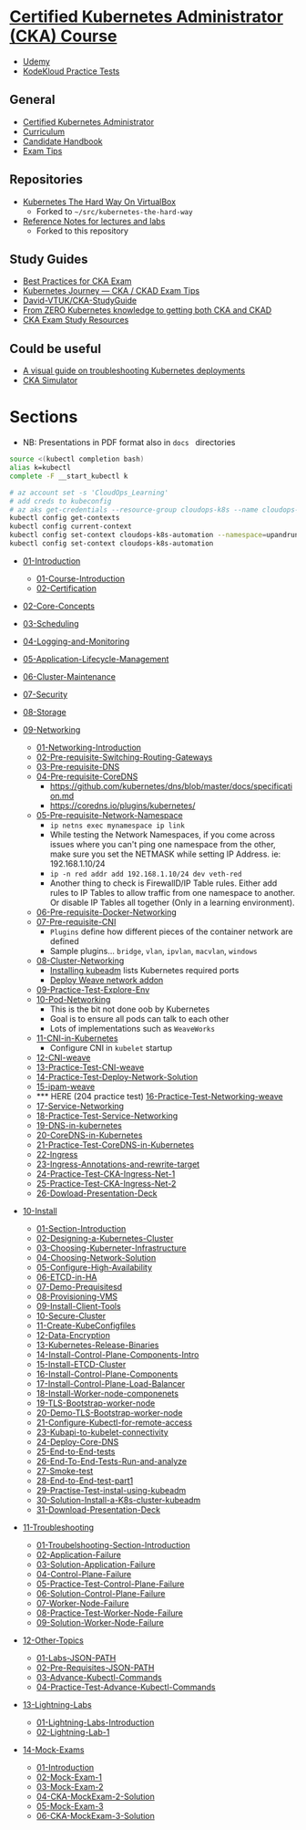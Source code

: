 # [Certified Kubernetes Administrator (CKA) Course](https://www.udemy.com/course/certified-kubernetes-administrator-with-practice-tests/)
* [Udemy](https://www.udemy.com/course/certified-kubernetes-administrator-with-practice-tests/)
* [KodeKloud Practice Tests](https://kodekloud.com/courses/enrolled/675080)

## General
* [Certified Kubernetes Administrator](https://www.cncf.io/certification/cka/)
* [Curriculum](https://github.com/cncf/curriculum)
* [Candidate Handbook](https://docs.linuxfoundation.org/tc-docs/certification/lf-candidate-handbook)
* [Exam Tips](https://docs.linuxfoundation.org/tc-docs/certification/tips-cka-and-ckad)

## Repositories
* [Kubernetes The Hard Way On VirtualBox](https://github.com/mmumshad/kubernetes-the-hard-way)
    * Forked to `~/src/kubernetes-the-hard-way`
* [Reference Notes for lectures and labs](https://github.com/kodekloudhub/certified-kubernetes-administrator-course)
    * Forked to this repository

## Study Guides
* [Best Practices for CKA Exam](https://medium.com/@emreodabas_20110/best-practices-for-cka-exam-9c1e51ea9b29)
* [Kubernetes Journey — CKA / CKAD Exam Tips](https://itnext.io/kubernetes-journey-cka-ckad-exam-tips-ff73e4672833)
* [David-VTUK/CKA-StudyGuide](https://github.com/David-VTUK/CKA-StudyGuide)
* [From ZERO Kubernetes knowledge to getting both CKA and CKAD](https://medium.com/@andreistefanciprian/from-zero-kubernetes-knowledge-to-getting-both-cka-and-ckad-certifications-c70ba503d6e0)
* [CKA Exam Study Resources](https://rudimartinsen.com/cka-resources/)

## Could be useful
* [A visual guide on troubleshooting Kubernetes deployments](https://learnk8s.io/troubleshooting-deployments)
* [CKA Simulator](https://killer.sh/cka)

# Sections
* NB: Presentations in PDF format also in `docs ` directories
```bash
source <(kubectl completion bash)
alias k=kubectl
complete -F __start_kubectl k
```
```bash
# az account set -s 'CloudOps_Learning'
# add creds to kubeconfig
# az aks get-credentials --resource-group cloudops-k8s --name cloudops-k8s-automation
kubectl config get-contexts
kubectl config current-context
kubectl config set-context cloudops-k8s-automation --namespace=upandrunning
kubectl config set-context cloudops-k8s-automation
```

- [01-Introduction](docs/01-Introduction)
  - [01-Course-Introduction](docs/01-Introduction/01-Course-Introduction.md)
  - [02-Certification](docs/01-Introduction/02-Certification.md)
  
- [02-Core-Concepts](02CoreConcepts.md)
  
- [03-Scheduling](03Scheduling.md)
  
- [04-Logging-and-Monitoring](04LoggingAndMonitoring.md)
  
- [05-Application-Lifecycle-Management](05ApplicationLifecycleManagement.md)
  
- [06-Cluster-Maintenance](06ClusterMaintenance.md)
  
- [07-Security](07Security.md)

- [08-Storage](08Storage.MD)

- [09-Networking](docs/09-Networking) 
  - [01-Networking-Introduction](docs/09-Networking/01-Networking-Introduction.md)
  - [02-Pre-requisite-Switching-Routing-Gateways](docs/09-Networking/02-Pre-requisite-Switching-Routing-Gateways.md)
  - [03-Pre-requisite-DNS](docs/09-Networking/03-Pre-requisite-DNS.md)
  - [04-Pre-requisite-CoreDNS](docs/09-Networking/04-Pre-requisite-CoreDNS.md)
    - https://github.com/kubernetes/dns/blob/master/docs/specification.md
    - https://coredns.io/plugins/kubernetes/
  - [05-Pre-requisite-Network-Namespace](docs/09-Networking/05-Pre-requisite-Network-Namespace.md)
    - `ip netns exec mynamespace ip link`
    - While testing the Network Namespaces, if you come across issues where you can't ping one namespace from the other, make sure you set the NETMASK while setting IP Address. ie: 192.168.1.10/24
    - `ip -n red addr add 192.168.1.10/24 dev veth-red`
    - Another thing to check is FirewallD/IP Table rules. Either add rules to IP Tables to allow traffic from one namespace to another. Or disable IP Tables all together (Only in a learning environment).
  - [06-Pre-requisite-Docker-Networking](docs/09-Networking/06-Pre-requisite-Docker-Networking.mdd)
  - [07-Pre-requisite-CNI](docs/09-Networking/07-Pre-requisite-CNI.md)
    - `Plugins` define how different pieces of the container network are defined
    - Sample plugins... `bridge`, `vlan`, `ipvlan`, `macvlan`, `windows`
  - [08-Cluster-Networking](docs/09-Networking/08-Cluster-Networking.md)
    - [Installing kubeadm](https://kubernetes.io/docs/setup/production-environment/tools/kubeadm/install-kubeadm/) lists Kubernetes required ports
    - [Deploy Weave network addon](https://kubernetes.io/docs/setup/production-environment/tools/kubeadm/high-availability/#steps-for-the-first-control-plane-node)
  - [09-Practice-Test-Explore-Env](docs/09-Networking/09-Practice-Test-Explore-Env.md)
  - [10-Pod-Networking](docs/09-Networking/10-Pod-Networking.md)
     - This is the bit not done oob by Kubernetes
     - Goal is to ensure all pods can talk to each other
     - Lots of implementations such as `WeaveWorks`
  - [11-CNI-in-Kubernetes](docs/09-Networking/11-CNI-in-Kubernetes.md)
    - Configure CNI in `kubelet` startup
  - [12-CNI-weave](docs/09-Networking/12-CNI-weave.md)
  - [13-Practice-Test-CNI-weave](docs/09-Networking/13-Practice-Test-CNI-weave.md)
  - [14-Practice-Test-Deploy-Network-Solution](docs/09-Networking/14-Practice-Test-Deploy-Network-Solution.md)
  - [15-ipam-weave](docs/09-Networking/15-ipam-weave.md)
  - *** HERE (204 practice test) [16-Practice-Test-Networking-weave](docs/09-Networking/16-Practice-Test-Networking-weave.md)
  - [17-Service-Networking](17-Service-Networking.md)
  - [18-Practice-Test-Service-Networking](docs/09-Networking/18-Practice-Test-Service-Networking.md)
  - [19-DNS-in-kubernetes](docs/09-Networking/19-DNS-in-kubernetes.md)
  - [20-CoreDNS-in-Kubernetes](docs/09-Networking/20-CoreDNS-in-Kubernetes.md)
  - [21-Practice-Test-CoreDNS-in-Kubernetes](docs/09-Networking/21-Practice-Test-CoreDNS-in-Kubernetes.md)
  - [22-Ingress](docs/09-Networking/22-Ingress.md)
  - [23-Ingress-Annotations-and-rewrite-target](docs/09-Networking/23-Ingress-Annotations-and-rewrite-target.md)
  - [24-Practice-Test-CKA-Ingress-Net-1](docs/09-Networking/24-Practice-Test-CKA-Ingress-Net-1.md)
  - [25-Practice-Test-CKA-Ingress-Net-2](docs/09-Networking/25-Practice-Test-CKA-Ingress-Net-2.md)
  - [26-Dowload-Presentation-Deck](docs/09-Networking/26-Dowload-Presentation-Deck.md)

- [10-Install](docs/10-Install)  
  - [01-Section-Introduction](docs/10-Install/01-Section-Introduction.md)
  - [02-Designing-a-Kubernetes-Cluster](docs/10-Install/02-Designing-a-Kubernetes-Cluster.md)
  - [03-Choosing-Kuberneter-Infrastructure](docs/10-Install/03-Choosing-Kuberneter-Infrastructure.md)
  - [04-Choosing-Network-Solution](docs/10-Install/04-Choosing-Network-Solution.md)
  - [05-Configure-High-Availability](docs/10-Install/05-Configure-High-Availability.md)
  - [06-ETCD-in-HA](docs/10-Install/06-ETCD-in-HA.md)
  - [07-Demo-Prequisitesd](docs/10-Install/07-Demo-Prequisites.md)
  - [08-Provisioning-VMS](docs/10-Install/08-Provisioning-VMS.md)
  - [09-Install-Client-Tools](docs/10-Install/09-Install-Client-Tools.md)
  - [10-Secure-Cluster](docs/10-Install/10-Secure-Cluster.md)
  - [11-Create-KubeConfigfiles](docs/10-Install/11-Create-KubeConfigfiles.md)
  - [12-Data-Encryption](docs/10-Install/12-Data-Encryption.md)
  - [13-Kubernetes-Release-Binaries](docs/10-Install/13-Kubernetes-Release-Binaries.md)
  - [14-Install-Control-Plane-Components-Intro](docs/10-Install/14-Install-Control-Plane-Components-Intro.md)
  - [15-Install-ETCD-Cluster](docs/10-Install/15-Install-ETCD-Cluster.md)
  - [16-Install-Control-Plane-Components](docs/10-Install/16-Install-Control-Plane-Components.md)
  - [17-Install-Control-Plane-Load-Balancer](docs/10-Install/17-Install-Control-Plane-Load-Balancer.md)
  - [18-Install-Worker-node-componenets](docs/10-Install/18-Install-Worker-node-componenets.md)
  - [19-TLS-Bootstrap-worker-node](docs/10-Install/19-TLS-Bootstrap-worker-node.md)
  - [20-Demo-TLS-Bootstrap-worker-node](docs/10-Install/20-Demo-TLS-Bootstrap-worker-node.md)
  - [21-Configure-Kubectl-for-remote-access](docs/10-Install/22-Provision-Networking.md)
  - [23-Kubapi-to-kubelet-connectivity](docs/10-Install/23-Kubapi-to-kubelet-connectivity.md)
  - [24-Deploy-Core-DNS](docs/10-Install/24-Deploy-Core-DNS.md)
  - [25-End-to-End-tests](docs/10-Install/25-End-to-End-tests.md)
  - [26-End-To-End-Tests-Run-and-analyze](docs/10-Install/26-End-To-End-Tests-Run-and-analyze.md)
  - [27-Smoke-test](docs/10-Install/27-Smoke-test.md)
  - [28-End-to-End-test-part1](docs/10-Install/28-End-to-End-test-part1.md)
  - [29-Practise-Test-instal-using-kubeadm](docs/10-Install/29-Practise-Test-instal-using-kubeadm.md)
  - [30-Solution-Install-a-K8s-cluster-kubeadm](docs/10-Install/30-Solution-Install-a-K8s-cluster-kubeadm.md)
  - [31-Download-Presentation-Deck](docs/10-Install/21-Download-Presentation-Deck.md)

- [11-Troubleshooting](docs/11-Troubleshooting)  
  - [01-Troubelshooting-Section-Introduction](docs/11-Troubleshooting/01-Troubelshooting-Section-Introduction.md)
  - [02-Application-Failure](docs/11-Troubleshooting/02-Application-Failure.md)
  - [03-Solution-Application-Failure](docs/11-Troubleshooting/03-Solution-Application-Failure.md)
  - [04-Control-Plane-Failure](docs/11-Troubleshooting/04-Control-Plane-Failure.md)
  - [05-Practice-Test-Control-Plane-Failure](docs/11-Troubleshooting/05-Practice-Test-Control-Plane-Failure.md)
  - [06-Solution-Control-Plane-Failure](docs/11-Troubleshooting/06-Solution-Control-Plane-Failure.md)
  - [07-Worker-Node-Failure](docs/11-Troubleshooting/07-Worker-Node-Failure.md)
  - [08-Practice-Test-Worker-Node-Failure](docs/11-Troubleshooting/08-Practice-Test-Worker-Node-Failure.md)
  - [09-Solution-Worker-Node-Failure](docs/11-Troubleshooting/09-Solution-Worker-Node-Failure.md)

- [12-Other-Topics](docs/12-Other-Topics)  
  - [01-Labs-JSON-PATH](docs/12-Other-Topics/01-Labs-JSON-PATH.md)
  - [02-Pre-Requisites-JSON-PATH](docs/12-Other-Topics/02-Pre-Requisites-JSON-PATH.md)
  - [03-Advance-Kubectl-Commands](docs/12-Other-Topics/03-Advance-Kubectl-Commands.md)
  - [04-Practice-Test-Advance-Kubectl-Commands](docs/12-Other-Topics/04-Practice-Test-Advance-Kubectl-Commands.md)

- [13-Lightning-Labs](docs/13-Lightning-Labs)  
  - [01-Lightning-Labs-Introduction](docs/13-Lightning-Labs/01-Lightning-Labs-Introduction.md)
  - [02-Lightning-Lab-1](docs/13-Lightning-Labs/02-Lightning-Lab-1.md)
  
- [14-Mock-Exams](docs/14-Mock-Exams)  
  - [01-Introduction](docs/14-Mock-Exams/01-Introduction.md)
  - [02-Mock-Exam-1](docs/14-Mock-Exams/02-Mock-Exam-1.md)
  - [03-Mock-Exam-2](docs/14-Mock-Exams/03-Mock-Exam-2.md)
  - [04-CKA-MockExam-2-Solution](docs/14-Mock-Exams/04-CKA-MockExam-2-Solution.md)
  - [05-Mock-Exam-3](docs/14-Mock-Exams/05-Mock-Exam-3.md)
  - [06-CKA-MockExam-3-Solution](docs/14-Mock-Exams/06-CKA-MockExam-3-Solution.md)
